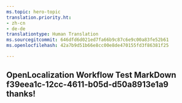 ```yaml
---
ms.topic: hero-topic
translation.priority.ht:
- zh-cn
- de-de
translationtype: Human Translation
ms.sourcegitcommit: 646dfd6d021ed7fa66b9c87c6e9c00a83fe52b61
ms.openlocfilehash: 42a7b9d51b66e8cc00e8de470155fd3f86381f25

---
```

## OpenLocalization Workflow Test MarkDown f39eea1c-12cc-4611-b05d-d50a8913e1a9 thanks!



<!--HONumber=Aug16_HO3-->


